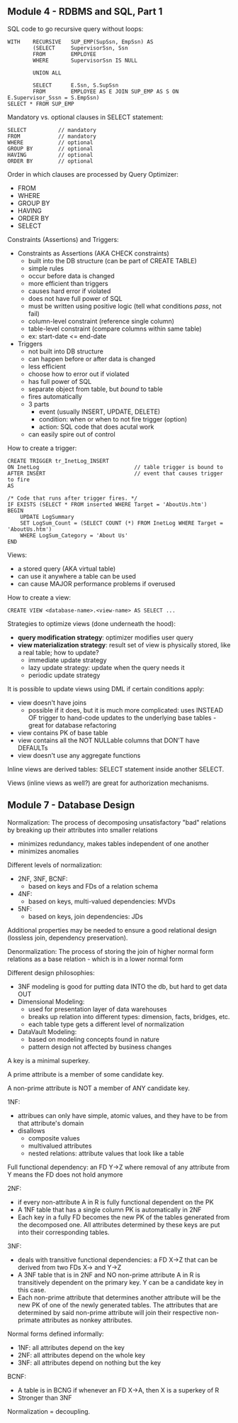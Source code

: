 ## Module 4 - RDBMS and SQL, Part 1

SQL code to go recursive query without loops:

	WITH	RECURSIVE	SUP_EMP(SupSsn, EmpSsn) AS
	        (SELECT		SupervisorSsn, Ssn
	        FROM		EMPLOYEE
			WHERE		SupervisorSsn IS NULL  

			UNION ALL  

			SELECT		E.Ssn, S.SupSsn
			FROM		EMPLOYEE AS E JOIN SUP_EMP AS S ON E.Supervisor_Sssn = S.EmpSsn)
	SELECT * FROM SUP_EMP

Mandatory vs. optional clauses in SELECT statement:
  
	SELECT			// mandatory
	FROM 			// mandatory
	WHERE			// optional
	GROUP BY		// optional
	HAVING			// optional
	ORDER BY		// optional

Order in which clauses are processed by Query Optimizer:  

+ FROM
+ WHERE
+ GROUP BY
+ HAVING
+ ORDER BY
+ SELECT

Constraints (Assertions) and Triggers:

+ Constraints as Assertions (AKA CHECK constraints)
	+ built into the DB structure (can be part of CREATE TABLE)
	+ simple rules
	+ occur before data is changed
	+ more efficient than triggers
	+ causes hard error if violated
	+ does not have full power of SQL
	+ must be written using positive logic (tell what conditions *pass*, not fail)
	+ column-level constraint (reference single column)
	+ table-level constraint (compare columns within same table)
	+ ex: start-date <= end-date
+ Triggers
	+ not built into DB structure
	+ can happen before or after data is changed
	+ less efficient
	+ choose how to error out if violated
	+ has full power of SQL
	+ separate object from table, but *bound* to table
	+ fires automatically
	+ 3 parts
		+ event (usually INSERT, UPDATE, DELETE)
		+ condition: when or when to not fire trigger (option)
		+ action: SQL code that does acutal work
	+ can easily spire out of control

How to create a trigger:

	CREATE TRIGGER tr_InetLog_INSERT
	ON InetLog								// table trigger is bound to
	AFTER INSERT							// event that causes trigger to fire
	AS

	/* Code that runs after trigger fires. */
	IF EXISTS (SELECT * FROM inserted WHERE Target = 'AboutUs.htm')
	BEGIN
		UPDATE LogSummary
		SET LogSum_Count = (SELECT COUNT (*) FROM InetLog WHERE Target = 'AboutUs.htm')
		WHERE LogSum_Category = 'About Us'
	END

Views:

+ a stored query (AKA virtual table)
+ can use it anywhere a table can be used
+ can cause MAJOR performance problems if overused

How to create a view:

	CREATE VIEW <database-name>.<view-name> AS SELECT ...

Strategies to optimize views (done underneath the hood):

+ **query modification strategy**: optimizer modifies user query
+ **view materialization strategy**: result set of view is physically stored, like a real table; how to
update?
	+ immediate update strategy
	+ lazy update strategy: update when the query needs it
	+ periodic update strategy

It is possible to update views using DML if certain conditions apply:

+ view doesn't have joins
	+ possible if it does, but it is much more complicated: uses INSTEAD OF trigger to hand-code updates
to the underlying base tables - great for database refactoring
+ view contains PK of base table
+ view contains all the NOT NULLable columns that DON'T have DEFAULTs
+ view doesn't use any aggregate functions

Inline views are derived tables: SELECT statement inside another SELECT. 

Views (inline views as well?) are great for authorization mechanisms.

## Module 7 - Database Design

Normalization: The process of decomposing unsatisfactory "bad" relations by
breaking up their attributes into smaller relations

+ minimizes redundancy, makes tables independent of one another
+ minimizes anomalies

Different levels of normalization:

+ 2NF, 3NF, BCNF:
	+ based on keys and FDs of a relation schema
+ 4NF:
	+ based on keys, multi-valued dependencies: MVDs
+ 5NF:
	+ based on keys, join dependencies: JDs

Additional properties may be needed to ensure a good relational design
(lossless join, dependency preservation).

Denormalization: The process of storing the join of higher normal form
relations as a base relation - which is in a lower normal form

Different design philosophies:

+ 3NF modeling is good for putting data INTO the db, but hard to get data OUT
+ Dimensional Modeling:
	+ used for presentation layer of data warehouses
	+ breaks up relation into different types: dimension, facts, bridges, etc.
	+ each table type gets a different level of normalization
+ DataVault Modeling:
	+ based on modeling concepts found in nature
	+ pattern design not affected by business changes

A key is a minimal superkey.

A prime attribute is a member of some candidate key.

A non-prime attribute is NOT a member of ANY candidate key.

1NF:

+ attribues can only have simple, atomic values, and they have to be from that
attribute's domain
+ disallows
	+ composite values
	+ multivalued attributes
	+ nested relations: attribute values that look like a table

Full functional dependency: an FD Y->Z where removal of any attribute from Y
means the FD does not hold anymore

2NF:

+ if every non-attribute A in R is fully functional dependent on the PK
+ A 1NF table that has a single column PK is automatically in 2NF
+ Each key in a fully FD becomes the new PK of the tables generated from the decomposed one. All attributes determined by these keys are put into their corresponding tables.

3NF:

+ deals with transitive functional dependencies: a FD X->Z that can be derived
from two FDs X-> and Y->Z
+ A 3NF table that is in 2NF and NO non-prime attribute A in R is transitively
dependent on the primary key. Y can be a candidate key in this case.
+ Each non-prime attribute that determines another attribute will be the new
PK of one of the newly generated tables. The attributes that are determined by
said non-prime attribute will join their respective non-primate attributes as
nonkey attributes.

Normal forms defined informally:

+ 1NF: all attributes depend on the key
+ 2NF: all attributes depend on the whole key
+ 3NF: all attributes depend on nothing but the key


BCNF: 

+ A table is in BCNG if whenever an FD X->A, then X is a superkey of R
+ Stronger than 3NF

Normalization = decoupling.
